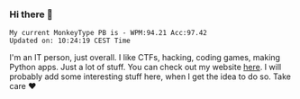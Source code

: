 ### Hi there 👋
<!-- PB START -->
```
My current MonkeyType PB is - WPM:94.21 Acc:97.42
Updated on: 10:24:19 CEST Time
```
<!-- PB END -->
I'm an IT person, just overall. I like CTFs, hacking, coding games, making Python apps. Just a lot of stuff.
You can check out my website [here](https://skill3472.github.io/).
I will probably add some interesting stuff here, when I get the idea to do so. Take care ❤️
